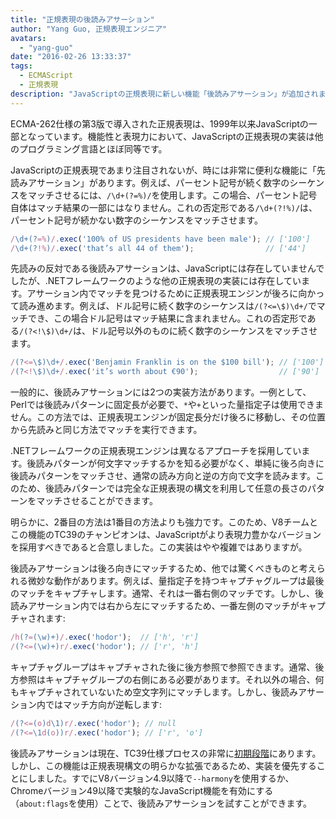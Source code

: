 ```yaml
---
title: "正規表現の後読みアサーション"
author: "Yang Guo, 正規表現エンジニア"
avatars: 
  - "yang-guo"
date: "2016-02-26 13:33:37"
tags: 
  - ECMAScript
  - 正規表現
description: "JavaScriptの正規表現に新しい機能「後読みアサーション」が追加されます。"
---
```

ECMA-262仕様の第3版で導入された正規表現は、1999年以来JavaScriptの一部となっています。機能性と表現力において、JavaScriptの正規表現の実装は他のプログラミング言語とほぼ同等です。

<!--truncate-->
JavaScriptの正規表現であまり注目されないが、時には非常に便利な機能に「先読みアサーション」があります。例えば、パーセント記号が続く数字のシーケンスをマッチさせるには、`/\d+(?=%)/`を使用します。この場合、パーセント記号自体はマッチ結果の一部にはなりません。これの否定形である`/\d+(?!%)/`は、パーセント記号が続かない数字のシーケンスをマッチさせます。

```js
/\d+(?=%)/.exec('100% of US presidents have been male'); // ['100']
/\d+(?!%)/.exec('that’s all 44 of them');                // ['44']
```

先読みの反対である後読みアサーションは、JavaScriptには存在していませんでしたが、.NETフレームワークのような他の正規表現の実装には存在しています。アサーション内でマッチを見つけるために正規表現エンジンが後ろに向かって読み進めます。例えば、ドル記号に続く数字のシーケンスは`/(?<=\$)\d+/`でマッチでき、この場合ドル記号はマッチ結果に含まれません。これの否定形である`/(?<!\$)\d+/`は、ドル記号以外のものに続く数字のシーケンスをマッチさせます。

```js
/(?<=\$)\d+/.exec('Benjamin Franklin is on the $100 bill'); // ['100']
/(?<!\$)\d+/.exec('it’s worth about €90');                  // ['90']
```

一般的に、後読みアサーションには2つの実装方法があります。一例として、Perlでは後読みパターンに固定長が必要で、`*`や`+`といった量指定子は使用できません。この方法では、正規表現エンジンが固定長分だけ後ろに移動し、その位置から先読みと同じ方法でマッチを実行できます。

.NETフレームワークの正規表現エンジンは異なるアプローチを採用しています。後読みパターンが何文字マッチするかを知る必要がなく、単純に後ろ向きに後読みパターンをマッチさせ、通常の読み方向と逆の方向で文字を読みます。このため、後読みパターンでは完全な正規表現の構文を利用して任意の長さのパターンをマッチさせることができます。

明らかに、2番目の方法は1番目の方法よりも強力です。このため、V8チームとこの機能のTC39のチャンピオンは、JavaScriptがより表現力豊かなバージョンを採用すべきであると合意しました。この実装はやや複雑ではありますが。

後読みアサーションは後ろ向きにマッチするため、他では驚くべきものと考えられる微妙な動作があります。例えば、量指定子を持つキャプチャグループは最後のマッチをキャプチャします。通常、それは一番右側のマッチです。しかし、後読みアサーション内では右から左にマッチするため、一番左側のマッチがキャプチャされます:

```js
/h(?=(\w)+)/.exec('hodor');  // ['h', 'r']
/(?<=(\w)+)r/.exec('hodor'); // ['r', 'h']
```

キャプチャグループはキャプチャされた後に後方参照で参照できます。通常、後方参照はキャプチャグループの右側にある必要があります。それ以外の場合、何もキャプチャされていないため空文字列にマッチします。しかし、後読みアサーション内ではマッチ方向が逆転します:

```js
/(?<=(o)d\1)r/.exec('hodor'); // null
/(?<=\1d(o))r/.exec('hodor'); // ['r', 'o']
```

後読みアサーションは現在、TC39仕様プロセスの非常に[初期段階](https://github.com/tc39/proposal-regexp-lookbehind)にあります。しかし、この機能は正規表現構文の明らかな拡張であるため、実装を優先することにしました。すでにV8バージョン4.9以降で`--harmony`を使用するか、Chromeバージョン49以降で実験的なJavaScript機能を有効にする（`about:flags`を使用）ことで、後読みアサーションを試すことができます。

